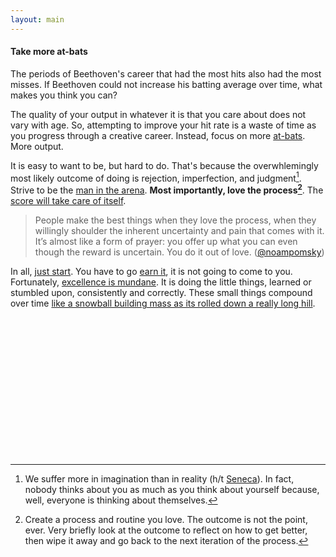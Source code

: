 ```yaml
---
layout: main
---
```


#### Take more at-bats

The periods of Beethoven's career that had the most hits also had the most misses. If Beethoven could not increase his batting average over time, what makes you think you can? 

The quality of your output in whatever it is that you care about does not vary with age. So, attempting to improve your hit rate is a waste of time as you progress through a creative career. Instead, focus on more [at-bats](https://pmarchive.com/age_and_the_entrepreneur.html). More output.

It is easy to want to be, but hard to do. That's because the overwhlemingly most likely outcome of doing is rejection, imperfection, and judgment[^1]. Strive to be the [man in the arena](https://www.worldfuturefund.org/Documents/maninarena.htm). **Most importantly, love the process[^2]**. The [score will take care of itself](https://www.goodreads.com/book/show/6342995-the-score-takes-care-of-itself).

> People make the best things when they love the process, when they willingly shoulder the inherent uncertainty and pain that comes with it. It’s almost like a form of prayer: you offer up what you can even though the reward is uncertain. You do it out of love. ([@noampomsky](https://ava.substack.com/p/effort))

In all, [just start](https://twitter.com/bpoppenheimer/status/1647000062617088000). You have to go [earn it]((https://blakeir.com/60e3b62d0f274edf8a9cf39b0cc2f26d)), it is not going to come to you. Fortunately, [excellence is mundane](https://academics.hamilton.edu/documents/themundanityofexcellence.pdf). It is doing the little things, learned or stumbled upon, consistently and correctly. These small things compound over time [like a snowball building mass as its rolled down a really long hill](https://www.goodreads.com/en/book/show/2054761).  




<br>
<br>
<br>
<br>
<br>
<br>
<br>
<br>
<br>
<br>
<br>
<br>
<br>









[^1]: We suffer more in imagination than in reality (h/t [Seneca](https://www.amazon.com/Letters-Stoic-Epistulae-Lucilium-Classics-ebook/dp/B002RI99KK/)). In fact, nobody thinks about you as much as you think about yourself because, well, everyone is thinking about themselves. 

[^2]: Create a process and routine you love. The outcome is not the point, ever. Very briefly look at the outcome to reflect on how to get better, then wipe it away and go back to the next iteration of the process. 


[//]: # (Act from a place of love and positivity in all that you do. With good intentions. Let what happens, happens. And do not pay much attention to the consensus opinion. Soliciting too much advice is a common problem - it often washes out any useful information and makes you act unlike yourself. Consider the opinions of those who you respect and understand you.)